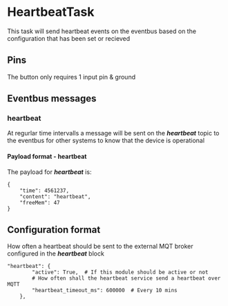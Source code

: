 # HeartbeatTask
This task will send heartbeat events on the eventbus based on the configuration that has been set or recieved

## Pins
The button only requires 1 input pin & ground

## Eventbus messages
### heartbeat
At regurlar time intervalls a message will be sent on the ***heartbeat*** topic to the eventbus for other systems to know that the device is operational


#### Payload format - heartbeat
The payload for ***heartbeat*** is:

```
{
    "time": 4561237,
    "content": "heartbeat",
    "freeMem": 47
}
```

## Configuration format
How often a heartbeat should be sent to the external MQT broker configured in the ***heartbeat*** block

```
"heartbeat": {
        "active": True,  # If this module should be active or not
        # How often shall the heartbeat service send a heartbeat over MQTT
        "heartbeat_timeout_ms": 600000  # Every 10 mins
    },
```
